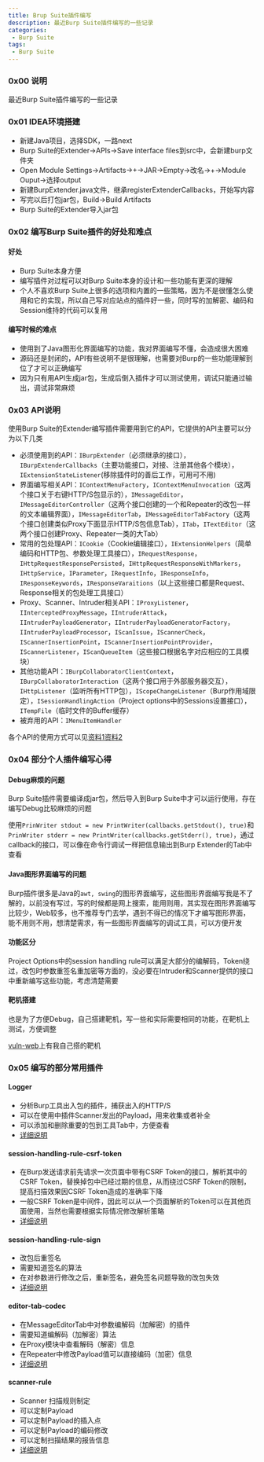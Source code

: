 ```yaml
---
title: Brup Suite插件编写
description: 最近Burp Suite插件编写的一些记录
categories:
 - Burp Suite
tags:
 - Burp Suite
---
```


### 0x00 说明
最近Burp Suite插件编写的一些记录

### 0x01 IDEA环境搭建
* 新建Java项目，选择SDK，一路next
* Burp Suite的Extender->APIs->Save interface files到src中，会新建burp文件夹
* Open Module Settings->Artifacts->+->JAR->Empty->改名->+->Module Ouput->选择output
* 新建BurpExtender.java文件，继承registerExtenderCallbacks，开始写内容
* 写完以后打包jar包，Build->Build Artifacts
* Burp Suite的Extender导入jar包


### 0x02 编写Burp Suite插件的好处和难点
#### 好处
* Burp Suite本身方便
* 编写插件对过程可以对Burp Suite本身的设计和一些功能有更深的理解
* 个人不喜欢Burp Suite上很多的选项和内置的一些策略，因为不是很懂怎么使用和它的实现，所以自己写对应站点的插件好一些，同时写的加解密、编码和Session维持的代码可以复用

#### 编写时候的难点
* 使用到了Java图形化界面编写的功能，我对界面编写不懂，会造成很大困难
* 源码还是封闭的，API有些说明不是很理解，也需要对Burp的一些功能理解到位了才可以正确编写
* 因为只有用API生成jar包，生成后倒入插件才可以测试使用，调试只能通过输出，调试非常麻烦

### 0x03 API说明
使用Burp Suite的Extender编写插件需要用到它的API，它提供的API主要可以分为以下几类
* 必须使用到的API：`IBurpExtender`（必须继承的接口），`IBurpExtenderCallbacks`（主要功能接口，对接、注册其他各个模块），`IExtensionStateListener`(移除插件时的善后工作，可用可不用)
* 界面编写相关API：`IContextMenuFactory`，`IContextMenuInvocation`（这两个接口关于右键HTTP/S包显示的），`IMessageEditor`，`IMessageEditorController`（这两个接口创建的一个和Repeater的改包一样的文本编辑界面），`IMessageEditorTab`，`IMessageEditorTabFactory`（这两个接口创建类似Proxy下面显示HTTP/S包信息Tab），`ITab`，`ITextEditor`（这两个接口创建Proxy、Repeater一类的大Tab）
* 常用的包处理API：`ICookie`（Cookie编辑接口），`IExtensionHelpers`（简单编码和HTTP包、参数处理工具接口），`IRequestResponse`，`IHttpRequestResponsePersisted`，`IHttpRequestResponseWithMarkers`，`IHttpService`，`IParameter`，`IRequestInfo`，`IResponseInfo`，`IResponseKeywords`，`IResponseVaraitions`（以上这些接口都是Request、Response相关的包处理工具接口）
* Proxy、Scanner、Intruder相关API：`IProxyListener`，`IInterceptedProxyMessage`，`IIntruderAttack`，`IIntruderPayloadGenerator`，`IIntruderPayloadGeneratorFactory`，`IIntruderPayloadProcessor`，`IScanIssue`，`IScannerCheck`，`IScannerInsertionPoint`，`IScannerInsertionPointProvider`，`IScannerListener`，`IScanQueueItem`（这些接口根据名字对应相应的工具模块）
* 其他功能API：`IBurpCollaboratorClientContext`，`IBurpCollaboratorInteraction`（这两个接口用于外部服务器交互），`IHttpListener`（监听所有HTTP包），`IScopeChangeListener`（Burp作用域限定），`ISessionHandlingAction`（Project options中的Sessions设置接口），`ITempFile`（临时文件的Buffer缓存）
* 被弃用的API：`IMenuItemHandler`

各个API的使用方式可以见[资料1]()[资料2]()

### 0x04 部分个人插件编写心得
#### Debug麻烦的问题
Burp Suite插件需要编译成jar包，然后导入到Burp Suite中才可以运行使用，存在编写Debug比较麻烦的问题

使用`PrinWriter stdout = new PrintWriter(callbacks.getStdout(), true)`和`PrinWriter stderr = new PrintWriter(callbacks.getStderr(), true)`，通过callback的接口，可以像在命令行调试一样把信息输出到Burp Extender的Tab中查看

#### Java图形界面编写的问题
Burp插件很多是Java的`awt, swing`的图形界面编写，这些图形界面编写我是不了解的，以前没有写过，写的时候都是网上搜索，能用则用，其实现在图形界面编写比较少，Web较多，也不推荐专门去学，遇到不得已的情况下才编写图形界面，能不用则不用，想清楚需求，有一些图形界面编写的调试工具，可以方便开发

#### 功能区分
Project Options中的session handling rule可以满足大部分的编解码，Token绕过，改包时参数重签名重加密等方面的，没必要在Intruder和Scanner提供的接口中重新编写这些功能，考虑清楚需要

#### 靶机搭建
也是为了方便Debug，自己搭建靶机，写一些和实际需要相同的功能，在靶机上测试，方便调整

[vuln-web](https://github.com/milkfr/burp-extenders/tree/master/vuln-web)上有我自己搭的靶机

### 0x05 编写的部分常用插件
#### Logger
* 分析Burp工具出入包的插件，捕获出入的HTTP/S
* 可以在使用中插件Scanner发出的Payload，用来收集或者补全
* 可以添加和删除重要的包到工具Tab中，方便查看
* [详细说明](https://milkfr.github.io/burp%20suite/2018/05/21/burp-extender-logger/)

#### session-handling-rule-csrf-token
* 在Burp发送请求前先请求一次页面中带有CSRF Token的接口，解析其中的CSRF Token，替换掉包中已经过期的信息，从而绕过CSRF Token的限制，提高扫描效果因CSRF Token造成的准确率下降
* 一般CSRF Token是中间件，因此可以从一个页面解析的Token可以在其他页面使用，当然也需要根据实际情况修改解析策略
* [详细说明](https://milkfr.github.io/burp%20suite/2018/05/21/session-handling-rule-csrf-token/)

#### session-handling-rule-sign
* 改包后重签名
* 需要知道签名的算法
* 在对参数进行修改之后，重新签名，避免签名问题导致的改包失效
* [详细说明](https://milkfr.github.io/burp%20suite/2018/05/21/session-handling-rule-sign/)

#### editor-tab-codec
* 在MessageEditorTab中对参数编解码（加解密）的插件
* 需要知道编解码（加解密）算法
* 在Proxy模块中查看解码（解密）信息
* 在Repeater中修改Payload值可以直接编码（加密）信息
* [详细说明](https://milkfr.github.io/burp%20suite/2018/05/21/editor-tab-codec)

#### scanner-rule
* Scanner 扫描规则制定
* 可以定制Payload
* 可以定制Payload的插入点
* 可以定制Payload的编码修改
* 可以定制扫描结果的报告信息
* [详细说明](https://milkfr.github.io/burp%20suite/2018/05/21/scanner-rule/)